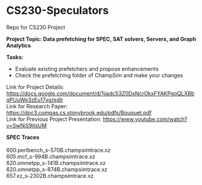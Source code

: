 # CS230-Speculators
Repo for CS230 Project 

**Project Topic: Data prefetching for SPEC, SAT solvers, Servers, and Graph Analytics**


**Tasks:** 
- Evaluate existing prefetchers and propose enhancements 
- Check the prefetching folder of ChampSim and make your changes


Link for Project Details: https://docs.google.com/document/d/1jjadc53Z0DxNcrOkxFYAKPgoQLXBbqPUuWe3zEu17xg/edit <br>
Link for Research Paper:  https://dpc3.compas.cs.stonybrook.edu/pdfs/Bouquet.pdf <br>
Link for Previous Project Presentation:
https://www.youtube.com/watch?v=SwNjS9jtsUM 

**SPEC Traces**<br><br>
600.perlbench_s-570B.champsimtrace.xz<br>
605.mcf_s-994B.champsimtrace.xz<br>
620.omnetpp_s-141B.champsimtrace.xz<br>
620.omnetpp_s-874B.champsimtrace.xz<br>
657.xz_s-2302B.champsimtrace.xz<br>
